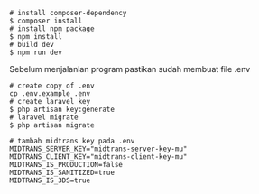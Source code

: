 
```shell
# install composer-dependency
$ composer install
# install npm package
$ npm install
# build dev 
$ npm run dev
```

Sebelum menjalanlan program pastikan sudah membuat file .env

```shell
# create copy of .env
cp .env.example .env
# create laravel key
$ php artisan key:generate
# laravel migrate
$ php artisan migrate
```

```shell
# tambah midtrans key pada .env
MIDTRANS_SERVER_KEY="midtrans-server-key-mu"
MIDTRANS_CLIENT_KEY="midtrans-client-key-mu"
MIDTRANS_IS_PRODUCTION=false
MIDTRANS_IS_SANITIZED=true
MIDTRANS_IS_3DS=true

```
